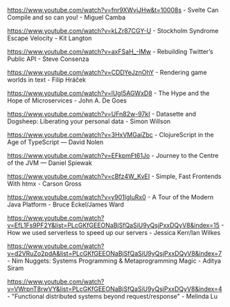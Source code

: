https://www.youtube.com/watch?v=fnr9XWvjJHw&t=10008s - Svelte Can Compile and so can you! - Miguel Camba

https://www.youtube.com/watch?v=kLZr87CGY-U - Stockholm Syndrome Escape Velocity - Kit Langton

https://www.youtube.com/watch?v=axFSaH_-IMw - Rebuilding Twitter’s Public API - Steve Consenza

https://www.youtube.com/watch?v=CDDYeJznOhY - Rendering game worlds in text - Filip Hráček

https://www.youtube.com/watch?v=lUgI5AGWxD8 - The Hype and the Hope of Microservices - John A. De Goes

https://www.youtube.com/watch?v=UFn82w-97kI -  Datasette and Dogsheep: Liberating your personal data - Simon Willson

https://www.youtube.com/watch?v=3HxVMGaiZbc - ClojureScript in the Age of TypeScript — David Nolen

https://www.youtube.com/watch?v=EFkpmFt61Jo - Journey to the Centre of the JVM — Daniel Spiewak

https://www.youtube.com/watch?v=cBfz4W_KvEI - Simple, Fast Frontends With htmx - Carson Gross

https://www.youtube.com/watch?v=y901lgIuRx0 - A Tour of the Modern Java Platform - Bruce Eckel/James Ward

https://www.youtube.com/watch?v=EfL1Fs9PF2Y&list=PLcGKfGEEONaBjSfQaSiU9yQsjPxxDQyV8&index=15 - How we used serverless to speed up our servers - Jessica Kerr/Ian Wilkes

https://www.youtube.com/watch?v=d2VRuZo2pdA&list=PLcGKfGEEONaBjSfQaSiU9yQsjPxxDQyV8&index=7 - Nim Nuggets: Systems Programming & Metaprogramming Magic - Aditya Siram

https://www.youtube.com/watch?v=VWrpnT8rwVY&list=PLcGKfGEEONaBjSfQaSiU9yQsjPxxDQyV8&index=4 - "Functional distributed systems beyond request/response" - Melinda Lu
